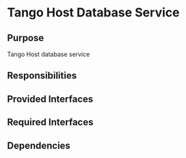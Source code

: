 # Tango Host Database Service 

## Purpose

Tango Host database service

## Responsibilities

## Provided Interfaces

## Required Interfaces

## Dependencies

